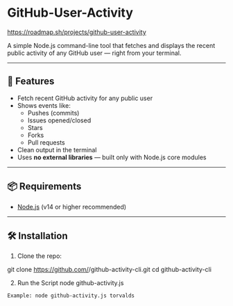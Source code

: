 # GitHub-User-Activity
https://roadmap.sh/projects/github-user-activity

A simple Node.js command-line tool that fetches and displays the recent public activity of any GitHub user — right from your terminal.

---

## 🚀 Features

- Fetch recent GitHub activity for any public user
- Shows events like:
  - Pushes (commits)
  - Issues opened/closed
  - Stars
  - Forks
  - Pull requests
- Clean output in the terminal
- Uses **no external libraries** — built only with Node.js core modules

---

## 📦 Requirements

- [Node.js](https://nodejs.org/) (v14 or higher recommended)

---

## 🛠️ Installation

1. Clone the repo:

git clone https://github.com/<your-username>/github-activity-cli.git
cd github-activity-cli

2. Run the Script
node github-activity.js <github-username>

```Example: node github-activity.js torvalds```

